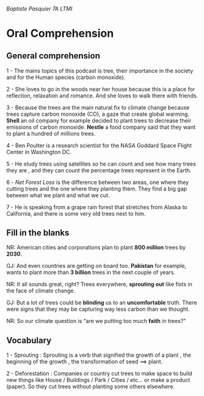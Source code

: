 ###### Baptiste Pasquier 7A LTMI
# Oral Comprehension 

## General comprehension

1 - The mains topics of this podcast is tree, their importance in the society and for the Human species (carbon monoxide). 

2 - She loves to go in the woods near her house because this is a place for reflection, relaxation and romance. And she loves to walk there with friends. 

3 - Because the trees are the main natural fix to climate change because trees capture carbon monoxide (CO), a gaze that create global warming. **Shell** an oil company for example decided to plant trees to decrease their emissions of carbon monoxide. **Nestle** a food company said that they want to plant a hundred of millions trees.

4 - Ben Poulter is a research scientist for the NASA Goddard Space Flight Center in Washington DC.

5 - He study trees using satellites so he can count and see how many trees they are , and they can count the percentage trees represent in the Earth. 

6 - *Net Forest Loss*  is the difference between two areas, one where they cutting trees and the one where they planting them. They find a big gap between what we plant and what we cut. 

7 - He is speaking from a grape rain forest that stretches from Alaska to California, and there is some very old trees next to him.


## Fill in the blanks 

NR: American cities and corporations plan to plant **800 million** trees by **2030**.

GJ: And even countries are getting on board too. **Pakistan** for example, wants to plant more than **3 billion** trees in the next couple of years.

NR: It all sounds great, right? Trees everywhere, **sprouting out** like fists in the face of climate change.

GJ: But a lot of trees could be **blinding**  us to an **uncomfortable** truth. There were signs that they may be capturing way less carbon than we thought.

NR: So our climate question is “are we putting too much **faith** in trees?”

## Vocabulary

1 - Sprouting : Sprouting is a verb that signified the growth of a plant , the beginning of the growth , the transformation of seed ==> plant. 

2 - Deforestation : Companies or country cut trees to make space to build new things like House / Buildings / Park / Cities / etc...  or make a product (paper).
So they cut trees without planting some others elsewhere.
